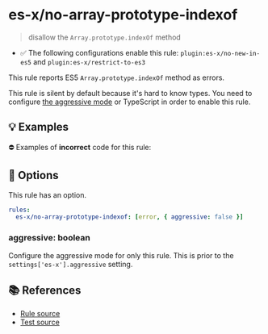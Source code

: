 # es-x/no-array-prototype-indexof
> disallow the `Array.prototype.indexOf` method

- ✅ The following configurations enable this rule: `plugin:es-x/no-new-in-es5` and `plugin:es-x/restrict-to-es3`

This rule reports ES5 `Array.prototype.indexOf` method as errors.

This rule is silent by default because it's hard to know types. You need to configure [the aggressive mode](../#the-aggressive-mode) or TypeScript in order to enable this rule.

## 💡 Examples

⛔ Examples of **incorrect** code for this rule:

<eslint-playground type="bad" code="/*eslint es-x/no-array-prototype-indexof: [error, { aggressive: true }] */
foo.indexOf(0)
" />

## 🔧 Options

This rule has an option.

```yml
rules:
  es-x/no-array-prototype-indexof: [error, { aggressive: false }]
```

### aggressive: boolean

Configure the aggressive mode for only this rule.
This is prior to the `settings['es-x'].aggressive` setting.

## 📚 References

- [Rule source](https://github.com/ota-meshi/eslint-plugin-es-x/blob/master/lib/rules/no-array-prototype-indexof.js)
- [Test source](https://github.com/ota-meshi/eslint-plugin-es-x/blob/master/tests/lib/rules/no-array-prototype-indexof.js)
